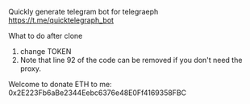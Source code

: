Quickly generate telegram bot for telegraeph
https://t.me/quicktelegraph_bot

What to do after clone
1. change TOKEN
2. Note that line 92 of the code can be removed if you don't need the proxy.

Welcome to donate ETH to me: 0x2E223Fb6aBe2344Eebc6376e48E0Ff4169358FBC
